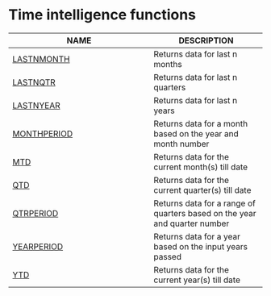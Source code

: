 # Time intelligence functions

<table><thead><tr><th width="264">NAME</th><th>DESCRIPTION</th></tr></thead><tbody><tr><td><a href="lastnmonth.md">LASTNMONTH</a></td><td>Returns data for last n months</td></tr><tr><td><a href="lastnqtr.md">LASTNQTR</a></td><td>Returns data for last n quarters</td></tr><tr><td><a href="lastnyear.md">LASTNYEAR</a></td><td>Returns data for last n years</td></tr><tr><td><a href="monthperiod.md">MONTHPERIOD</a></td><td>Returns data for a month based on the year and month number</td></tr><tr><td><a href="mtd.md">MTD</a></td><td>Returns data for the current month(s) till date </td></tr><tr><td><a href="qtd.md">QTD</a></td><td>Returns data for the current quarter(s) till date</td></tr><tr><td><a href="qtrperiod.md">QTRPERIOD</a></td><td>Returns data for a range of quarters based on the year and quarter number</td></tr><tr><td><a href="yearperiod.md">YEARPERIOD</a></td><td>Returns data for a year based on the input years passed</td></tr><tr><td><a href="ytd.md">YTD</a></td><td>Returns data for the current year(s) till date</td></tr></tbody></table>
